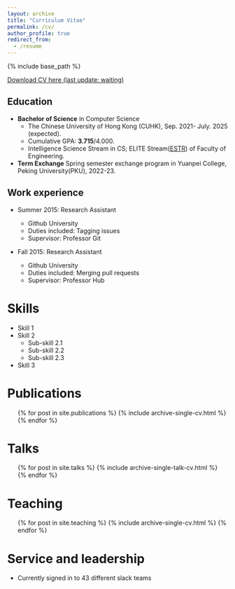 ```yaml
---
layout: archive
title: "Curriculum Vitae"
permalink: /cv/
author_profile: true
redirect_from:
  - /resume
---
```


{% include base_path %}

[Download CV here (last update: waiting)](https://YanY-Henry.github.io/files/CV_YanYuhangHenry.pdf)

## Education
* **Bachelor of Science** in Computer Science
  * The Chinese University of Hong Kong (CUHK), Sep. 2021- July. 2025 (expected).
  * Cumulative GPA: **3.715**/4.000.
  * Intelligence Science Stream in CS; ELITE Stream([ESTR](https://www.erg.cuhk.edu.hk/erg/Elite)) of Faculty of Engineering.
* **Term Exchange** Spring semester exchange program in Yuanpei College, Peking University(PKU), 2022-23.

## Work experience
* Summer 2015: Research Assistant
  * Github University
  * Duties included: Tagging issues
  * Supervisor: Professor Git

* Fall 2015: Research Assistant
  * Github University
  * Duties included: Merging pull requests
  * Supervisor: Professor Hub
  
Skills
======
* Skill 1
* Skill 2
  * Sub-skill 2.1
  * Sub-skill 2.2
  * Sub-skill 2.3
* Skill 3

Publications
======
  <ul>{% for post in site.publications %}
    {% include archive-single-cv.html %}
  {% endfor %}</ul>
  
Talks
======
  <ul>{% for post in site.talks %}
    {% include archive-single-talk-cv.html %}
  {% endfor %}</ul>
  
Teaching
======
  <ul>{% for post in site.teaching %}
    {% include archive-single-cv.html %}
  {% endfor %}</ul>
  
Service and leadership
======
* Currently signed in to 43 different slack teams
